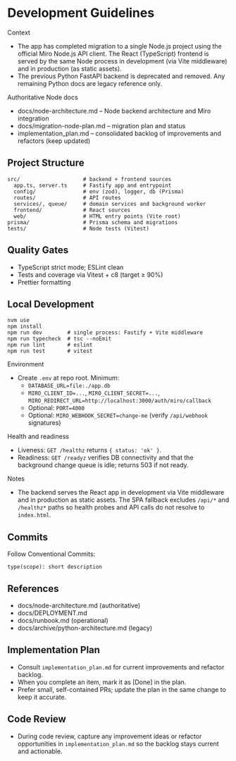 # Development Guidelines

Context

- The app has completed migration to a single Node.js project using the official Miro Node.js API client. The React (TypeScript) frontend is served by the same Node process in development (via Vite middleware) and in production (as static assets).
- The previous Python FastAPI backend is deprecated and removed. Any remaining Python docs are legacy reference only.

Authoritative Node docs

- docs/node-architecture.md – Node backend architecture and Miro integration
- docs/migration-node-plan.md – migration plan and status
- implementation_plan.md – consolidated backlog of improvements and refactors (keep updated)

## Project Structure

```
src/                    # backend + frontend sources
  app.ts, server.ts     # Fastify app and entrypoint
  config/               # env (zod), logger, db (Prisma)
  routes/               # API routes
  services/, queue/     # domain services and background worker
  frontend/             # React sources
  web/                  # HTML entry points (Vite root)
prisma/                 # Prisma schema and migrations
tests/                  # Node tests (Vitest)
```

## Quality Gates

- TypeScript strict mode; ESLint clean
- Tests and coverage via Vitest + c8 (target ≥ 90%)
- Prettier formatting

## Local Development

```
nvm use
npm install
npm run dev        # single process: Fastify + Vite middleware
npm run typecheck  # tsc --noEmit
npm run lint       # eslint
npm run test       # vitest
```

Environment

- Create `.env` at repo root. Minimum:
    - `DATABASE_URL=file:./app.db`
    - `MIRO_CLIENT_ID=...`, `MIRO_CLIENT_SECRET=...`, `MIRO_REDIRECT_URL=http://localhost:3000/auth/miro/callback`
    - Optional: `PORT=4000`
    - Optional: `MIRO_WEBHOOK_SECRET=change-me` (verify `/api/webhook` signatures)

Health and readiness

- Liveness: `GET /healthz` returns `{ status: 'ok' }`.
- Readiness: `GET /readyz` verifies DB connectivity and that the background change queue is idle; returns 503 if not ready.

Notes

- The backend serves the React app in development via Vite middleware and in production as static assets. The SPA fallback excludes `/api/*` and `/healthz*` paths so health probes and API calls do not resolve to `index.html`.

## Commits

Follow Conventional Commits:

```
type(scope): short description
```

## References

- docs/node-architecture.md (authoritative)
- docs/DEPLOYMENT.md
- docs/runbook.md (operational)
- docs/archive/python-architecture.md (legacy)

## Implementation Plan

- Consult `implementation_plan.md` for current improvements and refactor backlog.
- When you complete an item, mark it as [Done] in the plan.
- Prefer small, self-contained PRs; update the plan in the same change to keep it accurate.

## Code Review

- During code review, capture any improvement ideas or refactor opportunities in `implementation_plan.md` so the backlog stays current and actionable.
